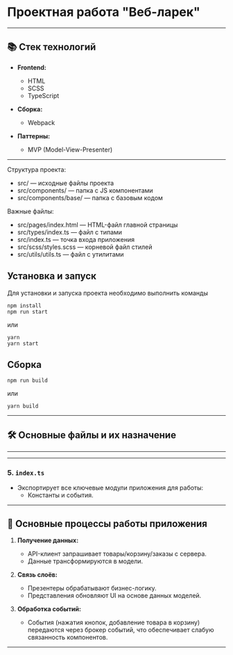 # Проектная работа "Веб-ларек"

---

## 📚 Стек технологий

- **Frontend:**
    - HTML
    - SCSS
    - TypeScript

- **Сборка:**
    - Webpack

- **Паттерны:**
    - MVP (Model-View-Presenter)

---

Структура проекта:
- src/ — исходные файлы проекта
- src/components/ — папка с JS компонентами
- src/components/base/ — папка с базовым кодом

Важные файлы:
- src/pages/index.html — HTML-файл главной страницы
- src/types/index.ts — файл с типами
- src/index.ts — точка входа приложения
- src/scss/styles.scss — корневой файл стилей
- src/utils/utils.ts — файл с утилитами

## Установка и запуск
Для установки и запуска проекта необходимо выполнить команды

```
npm install
npm run start
```

или

```
yarn
yarn start
```
## Сборка

```
npm run build
```

или

```
yarn build
```
---

## 🛠 Основные файлы и их назначение





---


---

### 5. **`index.ts`**
- Экспортирует все ключевые модули приложения для работы:
    - Константы и события.

---



## 🔄 Основные процессы работы приложения

1. **Получение данных:**
    - API-клиент запрашивает товары/корзину/заказы с сервера.
    - Данные трансформируются в модели.

2. **Связь слоёв:**
    - Презентеры обрабатывают бизнес-логику.
    - Представления обновляют UI на основе данных моделей.

3. **Обработка событий:**
    - События (нажатия кнопок, добавление товара в корзину) передаются через брокер событий, что обеспечивает слабую связанность компонентов.

---
